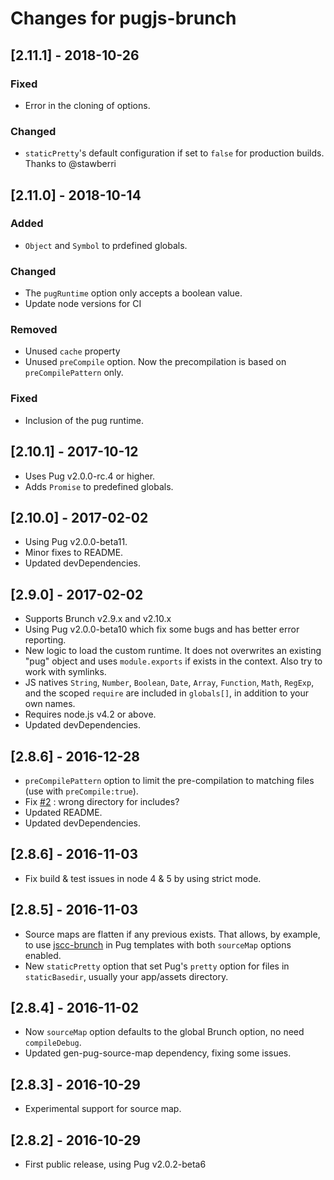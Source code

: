 # Changes for pugjs-brunch

## [2.11.1] - 2018-10-26
### Fixed
- Error in the cloning of options.

### Changed
- `staticPretty`'s default configuration if set to `false` for production builds. Thanks to @stawberri

## [2.11.0] - 2018-10-14
### Added
- `Object` and `Symbol` to prdefined globals.

### Changed
- The `pugRuntime` option only accepts a boolean value.
- Update node versions for CI

### Removed
- Unused `cache` property
- Unused `preCompile` option. Now the precompilation is based on `preCompilePattern` only.

### Fixed
- Inclusion of the pug runtime.

## [2.10.1] - 2017-10-12
- Uses Pug v2.0.0-rc.4 or higher.
- Adds `Promise` to predefined globals.

## [2.10.0] - 2017-02-02
- Using Pug v2.0.0-beta11.
- Minor fixes to README.
- Updated devDependencies.

## [2.9.0] - 2017-02-02
- Supports Brunch v2.9.x and v2.10.x
- Using Pug v2.0.0-beta10 which fix some bugs and has better error reporting.
- New logic to load the custom runtime. It does not overwrites an existing "pug" object and uses `module.exports` if exists in the context. Also try to work with symlinks.
- JS natives `String`, `Number`, `Boolean`, `Date`, `Array`, `Function`, `Math`, `RegExp`, and the scoped `require` are included in `globals[]`, in addition to your own names.
- Requires node.js v4.2 or above.
- Updated devDependencies.

## [2.8.6] - 2016-12-28
- `preCompilePattern` option to limit the pre-compilation to matching files (use with `preCompile:true`).
- Fix [#2](https://github.com/aMarCruz/pugjs-brunch/issues/2) : wrong directory for includes?
- Updated README.
- Updated devDependencies.

## [2.8.6] - 2016-11-03

- Fix build & test issues in node 4 & 5 by using strict mode.

## [2.8.5] - 2016-11-03

- Source maps are flatten if any previous exists. That allows, by example, to use [jscc-brunch](https://www.npmjs.com/package/jscc-brunch) in Pug templates with both `sourceMap` options enabled.
- New `staticPretty` option that set Pug's `pretty` option for files in `staticBasedir`, usually your app/assets directory.

## [2.8.4] - 2016-11-02

- Now `sourceMap` option defaults to the global Brunch option, no need `compileDebug`.
- Updated gen-pug-source-map dependency, fixing some issues.

## [2.8.3] - 2016-10-29

- Experimental support for source map.

## [2.8.2] - 2016-10-29

- First public release, using Pug v2.0.2-beta6
